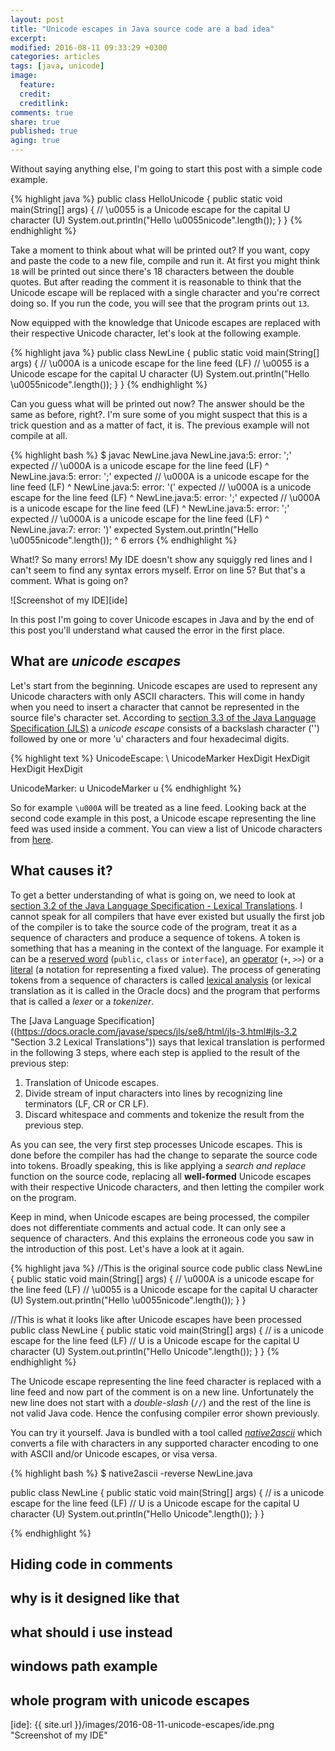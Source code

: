 ```yaml
---
layout: post
title: "Unicode escapes in Java source code are a bad idea"
excerpt:
modified: 2016-08-11 09:33:29 +0300
categories: articles
tags: [java, unicode]
image:
  feature:
  credit:
  creditlink:
comments: true
share: true
published: true
aging: true
---
```

Without saying anything else, I'm going to start this post with a simple code example.

{% highlight java %}
public class HelloUnicode {
    public static void main(String[] args) {
        // \u0055 is a Unicode escape for the capital U character (U)
        System.out.println("Hello \u0055nicode".length());
    }
}
{% endhighlight %}

Take a moment to think about what will be printed out? If you want, copy and paste the code to a new file, compile and run it. At first you might think `18` will be printed out since there's 18 characters between the double quotes.  But after reading the comment it is reasonable to think that the Unicode escape will be replaced with a single character and you're correct doing so. If you run the code, you will see that the program prints out `13`.

Now equipped with the knowledge that Unicode escapes are replaced with their respective Unicode character, let's look at the following example.

{% highlight java %}
public class NewLine {
    public static void main(String[] args) {
        // \u000A is a unicode escape for the line feed (LF)
        // \u0055 is a Unicode escape for the capital U character (U)
        System.out.println("Hello \u0055nicode".length());
    }
}
{% endhighlight %}

Can you guess what will be printed out now? The answer should be the same as before, right?. I'm sure some of you might suspect that this is a trick question and as a matter of fact, it is. The previous example will not compile at all.

{% highlight bash %}
$ javac NewLine.java
NewLine.java:5: error: ';' expected
        // \u000A is a unicode escape for the line feed (LF)
                      ^
NewLine.java:5: error: ';' expected
        // \u000A is a unicode escape for the line feed (LF)
                                     ^
NewLine.java:5: error: '(' expected
        // \u000A is a unicode escape for the line feed (LF)
                                         ^
NewLine.java:5: error: ';' expected
        // \u000A is a unicode escape for the line feed (LF)
                                                  ^
NewLine.java:5: error: ';' expected
        // \u000A is a unicode escape for the line feed (LF)
                                                            ^
NewLine.java:7: error: ')' expected
        System.out.println("Hello \u0055nicode".length());
                                                         ^
6 errors
{% endhighlight %}

What!? So many errors! My IDE doesn't show any squiggly red lines and I can't seem to find any syntax errors myself. Error on line 5? But that's a comment. What is going on?

![Screenshot of my IDE][ide]

In this post I'm going to cover Unicode escapes in Java and by the end of this post you'll understand what caused the error in the first place.

## What are *unicode escapes*

Let's start from the beginning. Unicode escapes are used to represent any Unicode characters with only ASCII characters. This will come in handy when you need to insert a character that cannot be represented in the source file's character set. According to [section 3.3 of the Java Language Specification (JLS)](https://docs.oracle.com/javase/specs/jls/se7/html/jls-3.html#jls-3.3 "Section 3.3 fo JLS") a *unicode escape* consists of a backslash character ('\') followed by one or more 'u' characters and four hexadecimal digits.

{% highlight text %}
UnicodeEscape:
    \ UnicodeMarker HexDigit HexDigit HexDigit HexDigit

UnicodeMarker:
    u
    UnicodeMarker u
{% endhighlight %}

So for example `\u000A` will be treated as a line feed. Looking back at the second code example in this post, a Unicode escape representing the line feed was used inside a comment. You can view a list of Unicode characters from [here](http://unicode-table.com/en/).

## What causes it?

To get a better understanding of what is going on, we need to look at [section 3.2 of the Java Language Specification - Lexical Translations](https://docs.oracle.com/javase/specs/jls/se8/html/jls-3.html#jls-3.2 "Section 3.2 Lexical Translations"). I cannot speak for all compilers that have ever existed but usually the first job of the compiler is to take the source code of the program, treat it as a sequence of characters and produce a sequence of tokens. A token is something that has a meaning in the context of the language. For example it can be a [reserved word](https://en.wikipedia.org/wiki/Reserved_word "Wikipedia page for reserved words") (`public`, `class` or `interface`), an [operator](https://en.wikipedia.org/wiki/Operator_(computer_programming) "Wikipedia page for operators") (`+`, `>>`) or a [literal](https://en.wikipedia.org/wiki/Literal_(computer_programming) "Wikipedia page for literals") (a notation for representing a fixed value). The process of generating tokens from a sequence of characters is called [lexical analysis](https://en.wikipedia.org/wiki/Lexical_analysis "Wikipedia page for lexical analysis") (or lexical translation as it is called in the Oracle docs) and the program that performs that is called a *lexer* or a *tokenizer*.

The [Java Language Specification]((https://docs.oracle.com/javase/specs/jls/se8/html/jls-3.html#jls-3.2 "Section 3.2 Lexical Translations")) says that lexical translation is performed in the following 3 steps, where each step is applied to the result of the previous step:

1. Translation of Unicode escapes.
2. Divide stream of input characters into lines by recognizing line terminators (LF, CR or CR LF).
3. Discard whitespace and comments and tokenize the result from the previous step.

As you can see, the very first step processes Unicode escapes. This is done before the compiler has had the change to separate the source code into tokens. Broadly speaking, this is like applying a *search and replace* function on the source code, replacing all **well-formed** Unicode escapes with their respective Unicode characters, and then letting the compiler work on the program.

Keep in mind, when Unicode escapes are being processed, the compiler does not differentiate comments and actual code. It can only see a sequence of characters. And this explains the erroneous code you saw in the introduction of this post. Let's have a look at it again.

{% highlight java %}
//This is the original source code
public class NewLine {
    public static void main(String[] args) {
        // \u000A is a unicode escape for the line feed (LF)
        // \u0055 is a Unicode escape for the capital U character (U)
        System.out.println("Hello \u0055nicode".length());
    }
}

//This is what it looks like after Unicode escapes have been processed
public class NewLine {
    public static void main(String[] args) {
        //
 is a unicode escape for the line feed (LF)
        // U is a Unicode escape for the capital U character (U)
        System.out.println("Hello Unicode".length());
    }
}
{% endhighlight %}

The Unicode escape representing the line feed character is replaced with a line feed and now part of the comment is on a new line. Unfortunately the new line does not start with a *double-slash* (`//`) and the rest of the line is not valid Java code. Hence the confusing compiler error shown previously.

You can try it yourself. Java is bundled with a tool called *[native2ascii](https://docs.oracle.com/javase/7/docs/technotes/tools/windows/native2ascii.html "Oracle docs about native2ascii")* which converts a file with characters in any supported character encoding to one with ASCII and/or Unicode escapes, or visa versa.

{% highlight bash %}
$ native2ascii -reverse NewLine.java

public class NewLine {
    public static void main(String[] args) {
        //
 is a unicode escape for the line feed (LF)
        // U is a Unicode escape for the capital U character (U)
        System.out.println("Hello Unicode".length());
    }
}

{% endhighlight %}

## Hiding code in comments

## why is it designed like that
## what should i use instead
## windows path example
## whole program with unicode escapes

[ide]: {{ site.url }}/images/2016-08-11-unicode-escapes/ide.png "Screenshot of my IDE"
